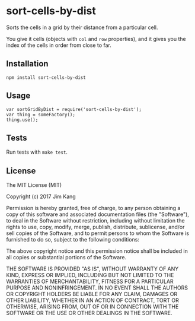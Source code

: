 sort-cells-by-dist
==================

Sorts the cells in a grid by their distance from a particular cell.

You give it cells (objects with `col` and `row` properties), and it gives you the index of the cells in order from close to far.

Installation
------------

    npm install sort-cells-by-dist

Usage
-----

    var sortGridByDist = require('sort-cells-by-dist');
    var thing = someFactory();
    thing.use();

Tests
-----

Run tests with `make test`.

License
-------

The MIT License (MIT)

Copyright (c) 2017 Jim Kang

Permission is hereby granted, free of charge, to any person obtaining a copy
of this software and associated documentation files (the "Software"), to deal
in the Software without restriction, including without limitation the rights
to use, copy, modify, merge, publish, distribute, sublicense, and/or sell
copies of the Software, and to permit persons to whom the Software is
furnished to do so, subject to the following conditions:

The above copyright notice and this permission notice shall be included in
all copies or substantial portions of the Software.

THE SOFTWARE IS PROVIDED "AS IS", WITHOUT WARRANTY OF ANY KIND, EXPRESS OR
IMPLIED, INCLUDING BUT NOT LIMITED TO THE WARRANTIES OF MERCHANTABILITY,
FITNESS FOR A PARTICULAR PURPOSE AND NONINFRINGEMENT. IN NO EVENT SHALL THE
AUTHORS OR COPYRIGHT HOLDERS BE LIABLE FOR ANY CLAIM, DAMAGES OR OTHER
LIABILITY, WHETHER IN AN ACTION OF CONTRACT, TORT OR OTHERWISE, ARISING FROM,
OUT OF OR IN CONNECTION WITH THE SOFTWARE OR THE USE OR OTHER DEALINGS IN
THE SOFTWARE.
